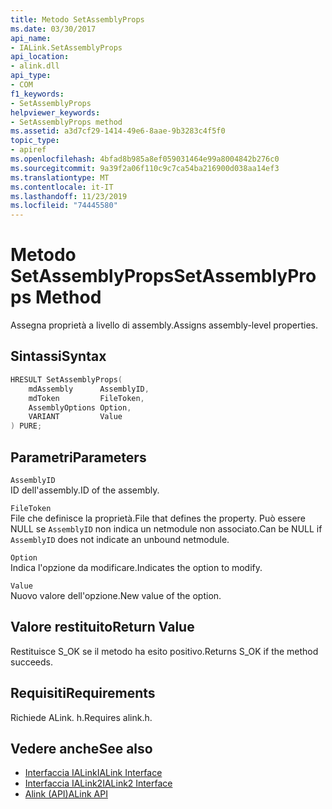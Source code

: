 ```yaml
---
title: Metodo SetAssemblyProps
ms.date: 03/30/2017
api_name:
- IALink.SetAssemblyProps
api_location:
- alink.dll
api_type:
- COM
f1_keywords:
- SetAssemblyProps
helpviewer_keywords:
- SetAssemblyProps method
ms.assetid: a3d7cf29-1414-49e6-8aae-9b3283c4f5f0
topic_type:
- apiref
ms.openlocfilehash: 4bfad8b985a8ef059031464e99a8004842b276c0
ms.sourcegitcommit: 9a39f2a06f110c9c7ca54ba216900d038aa14ef3
ms.translationtype: MT
ms.contentlocale: it-IT
ms.lasthandoff: 11/23/2019
ms.locfileid: "74445580"
---
```

# <a name="setassemblyprops-method"></a><span data-ttu-id="b67ff-102">Metodo SetAssemblyProps</span><span class="sxs-lookup"><span data-stu-id="b67ff-102">SetAssemblyProps Method</span></span>
<span data-ttu-id="b67ff-103">Assegna proprietà a livello di assembly.</span><span class="sxs-lookup"><span data-stu-id="b67ff-103">Assigns assembly-level properties.</span></span>  
  
## <a name="syntax"></a><span data-ttu-id="b67ff-104">Sintassi</span><span class="sxs-lookup"><span data-stu-id="b67ff-104">Syntax</span></span>  
  
```cpp  
HRESULT SetAssemblyProps(  
    mdAssembly      AssemblyID,  
    mdToken         FileToken,  
    AssemblyOptions Option,  
    VARIANT         Value  
) PURE;  
```  
  
## <a name="parameters"></a><span data-ttu-id="b67ff-105">Parametri</span><span class="sxs-lookup"><span data-stu-id="b67ff-105">Parameters</span></span>  
 `AssemblyID`  
 <span data-ttu-id="b67ff-106">ID dell'assembly.</span><span class="sxs-lookup"><span data-stu-id="b67ff-106">ID of the assembly.</span></span>  
  
 `FileToken`  
 <span data-ttu-id="b67ff-107">File che definisce la proprietà.</span><span class="sxs-lookup"><span data-stu-id="b67ff-107">File that defines the property.</span></span> <span data-ttu-id="b67ff-108">Può essere NULL se `AssemblyID` non indica un netmodule non associato.</span><span class="sxs-lookup"><span data-stu-id="b67ff-108">Can be NULL if `AssemblyID` does not indicate an unbound netmodule.</span></span>  
  
 `Option`  
 <span data-ttu-id="b67ff-109">Indica l'opzione da modificare.</span><span class="sxs-lookup"><span data-stu-id="b67ff-109">Indicates the option to modify.</span></span>  
  
 `Value`  
 <span data-ttu-id="b67ff-110">Nuovo valore dell'opzione.</span><span class="sxs-lookup"><span data-stu-id="b67ff-110">New value of the option.</span></span>  
  
## <a name="return-value"></a><span data-ttu-id="b67ff-111">Valore restituito</span><span class="sxs-lookup"><span data-stu-id="b67ff-111">Return Value</span></span>  
 <span data-ttu-id="b67ff-112">Restituisce S_OK se il metodo ha esito positivo.</span><span class="sxs-lookup"><span data-stu-id="b67ff-112">Returns S_OK if the method succeeds.</span></span>  
  
## <a name="requirements"></a><span data-ttu-id="b67ff-113">Requisiti</span><span class="sxs-lookup"><span data-stu-id="b67ff-113">Requirements</span></span>  
 <span data-ttu-id="b67ff-114">Richiede ALink. h.</span><span class="sxs-lookup"><span data-stu-id="b67ff-114">Requires alink.h.</span></span>  
  
## <a name="see-also"></a><span data-ttu-id="b67ff-115">Vedere anche</span><span class="sxs-lookup"><span data-stu-id="b67ff-115">See also</span></span>

- [<span data-ttu-id="b67ff-116">Interfaccia IALink</span><span class="sxs-lookup"><span data-stu-id="b67ff-116">IALink Interface</span></span>](ialink-interface.md)
- [<span data-ttu-id="b67ff-117">Interfaccia IALink2</span><span class="sxs-lookup"><span data-stu-id="b67ff-117">IALink2 Interface</span></span>](ialink2-interface.md)
- [<span data-ttu-id="b67ff-118">Alink (API)</span><span class="sxs-lookup"><span data-stu-id="b67ff-118">ALink API</span></span>](index.md)

